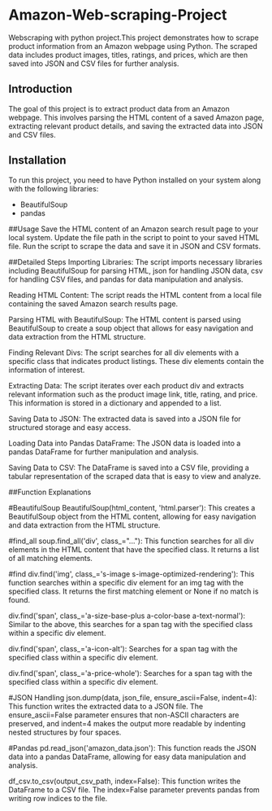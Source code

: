 # Amazon-Web-scraping-Project
Webscraping with python project.This project demonstrates how to scrape product information from an Amazon webpage using Python. The scraped data includes product images, titles, ratings, and prices, which are then saved into JSON and CSV files for further analysis.

## Introduction

The goal of this project is to extract product data from an Amazon webpage. This involves parsing the HTML content of a saved Amazon page, extracting relevant product details, and saving the extracted data into JSON and CSV files.

## Installation

To run this project, you need to have Python installed on your system along with the following libraries:

- BeautifulSoup
- pandas

##Usage
Save the HTML content of an Amazon search result page to your local system.
Update the file path in the script to point to your saved HTML file.
Run the script to scrape the data and save it in JSON and CSV formats.

##Detailed Steps
Importing Libraries: The script imports necessary libraries including BeautifulSoup for parsing HTML, json for handling JSON data, csv for handling CSV files, and pandas for data manipulation and analysis.

Reading HTML Content: The script reads the HTML content from a local file containing the saved Amazon search results page.

Parsing HTML with BeautifulSoup: The HTML content is parsed using BeautifulSoup to create a soup object that allows for easy navigation and data extraction from the HTML structure.

Finding Relevant Divs: The script searches for all div elements with a specific class that indicates product listings. These div elements contain the information of interest.

Extracting Data: The script iterates over each product div and extracts relevant information such as the product image link, title, rating, and price. This information is stored in a dictionary and appended to a list.

Saving Data to JSON: The extracted data is saved into a JSON file for structured storage and easy access.

Loading Data into Pandas DataFrame: The JSON data is loaded into a pandas DataFrame for further manipulation and analysis.

Saving Data to CSV: The DataFrame is saved into a CSV file, providing a tabular representation of the scraped data that is easy to view and analyze.

##Function Explanations

#BeautifulSoup
BeautifulSoup(html_content, 'html.parser'): This creates a BeautifulSoup object from the HTML content, allowing for easy navigation and data extraction from the HTML structure.

#find_all
soup.find_all('div', class_="..."): This function searches for all div elements in the HTML content that have the specified class. It returns a list of all matching elements.

#find
div.find('img', class_='s-image s-image-optimized-rendering'): This function searches within a specific div element for an img tag with the specified class. It returns the first matching element or None if no match is found.

div.find('span', class_='a-size-base-plus a-color-base a-text-normal'): Similar to the above, this searches for a span tag with the specified class within a specific div element.

div.find('span', class_='a-icon-alt'): Searches for a span tag with the specified class within a specific div element.

div.find('span', class_='a-price-whole'): Searches for a span tag with the specified class within a specific div element.

#JSON Handling
json.dump(data, json_file, ensure_ascii=False, indent=4): This function writes the extracted data to a JSON file. The ensure_ascii=False parameter ensures that non-ASCII characters are preserved, and indent=4 makes the output more readable by indenting nested structures by four spaces.

#Pandas
pd.read_json('amazon_data.json'): This function reads the JSON data into a pandas DataFrame, allowing for easy data manipulation and analysis.

df_csv.to_csv(output_csv_path, index=False): This function writes the DataFrame to a CSV file. The index=False parameter prevents pandas from writing row indices to the file.
